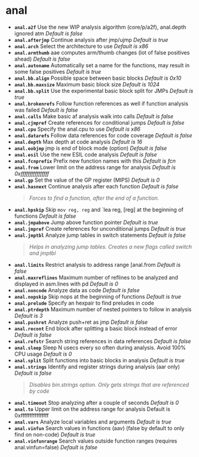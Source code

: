 <!-- TITLE: anal -->

# anal

- **`anal.a2f`** Use the new WIP analysis algorithm (core/p/a2f), anal.depth ignored atm _Default is false_
- **`anal.afterjmp`** Continue analysis after jmp/ujmp _Default is true_
- **`anal.arch`** Select the architecture to use _Default is x86_
- **`anal.armthumb`** aae computes arm/thumb changes (lot of false positives ahead) _Default is false_
- **`anal.autoname`** Automatically set a name for the functions, may result in some false positives _Default is true_
- **`anal.bb.align`** Possible space between basic blocks _Default is 0x10_
- **`anal.bb.maxsize`** Maximum basic block size _Default is 1024_
- **`anal.bb.split`** Use the experimental basic block split for JMPs _Default is true_
- **`anal.brokenrefs`** Follow function references as well if function analysis was failed _Default is false_
- **`anal.calls`** Make basic af analysis walk into calls _Default is false_
- **`anal.cjmpref`** Create references for conditional jumps _Default is false_
- **`anal.cpu`** Specify the anal.cpu to use _Default is x86_
- **`anal.datarefs`** Follow data references for code coverage _Default is false_
- **`anal.depth`** Max depth at code analysis _Default is 16_
- **`anal.eobjmp`** jmp is end of block mode (option) _Default is false_
- **`anal.esil`** Use the new ESIL code analysis _Default is false_
- **`anal.fcnprefix`** Prefix new function names with this _Default is fcn_
- **`anal.from`** Lower limit on the address range for analysis _Default is 0xffffffffffffffff_
- **`anal.gp`** Set the value of the GP register (MIPS) _Default is 0_
- **`anal.hasnext`** Continue analysis after each function _Default is false_
  > _Forces to find a function, after the end of a function._
- **`anal.hpskip`** Skip `mov reg, reg` and `lea reg, [reg] at the beginning of functions _Default is false_
- **`anal.jmpabove`** Jump above function pointer _Default is true_
- **`anal.jmpref`** Create references for unconditional jumps _Default is true_
- **`anal.jmptbl`** Analyze jump tables in switch statements _Default is false_
  > _Helps in analyzing jump tables. Creates a new flags called switch and jmptbl_
- **`anal.limits`** Restrict analysis to address range [anal.from _Default is false_
- **`anal.maxreflines`** Maximum number of reflines to be analyzed and displayed in asm.lines with pd _Default is 0_
- **`anal.noncode`** Analyze data as code _Default is false_
- **`anal.nopskip`** Skip nops at the beginning of functions _Default is true_
- **`anal.prelude`** Specify an hexpair to find preludes in code
- **`anal.ptrdepth`** Maximum number of nested pointers to follow in analysis _Default is 3_
- **`anal.pushret`** Analyze push+ret as jmp _Default is false_
- **`anal.recont`** End block after splitting a basic block instead of error _Default is false_
- **`anal.refstr`** Search string references in data references _Default is false_
- **`anal.sleep`** Sleep N usecs every so often during analysis. Avoid 100% CPU usage _Default is 0_
- **`anal.split`** Split functions into basic blocks in analysis _Default is true_
- **`anal.strings`** Identify and register strings during analysis (aar only) _Default is false_
  > _Disables bin.strings option. Only gets strings that are referenced by code_
- **`anal.timeout`** Stop analyzing after a couple of seconds _Default is 0_
- **`anal.to`** Upper limit on the address range for analysis Default is 0xffffffffffffffff
- **`anal.vars`** Analyze local variables and arguments _Default is true_
- **`anal.vinfun`** Search values in functions (aav) (false by default to only find on non-code) _Default is true_
- **`anal.vinfunrange`** Search values outside function ranges (requires anal.vinfun=false) _Default is false_


<p hidden>anal.a2f anal.afterjmp anal.arch anal.armthumb anal.autoname anal.bb.align anal.bb.maxsize anal.bb.split anal.brokenrefs anal.calls anal.cjmpref anal.cpu anal.datarefs anal.depth anal.eobjmp anal.esil anal.fcnprefix anal.from anal.gp anal.hasnext anal.hpskip** Skip mov reg, reg and  anal.jmpabove anal.jmpref anal.jmptbl anal.limits anal.maxreflines anal.noncode anal.nopskip anal.prelude anal.ptrdepth anal.pushret anal.recont anal.refstr anal.sleep anal.split anal.strings anal.timeout anal.to anal.vars anal.vinfun anal.vinfunrange jump table</p>